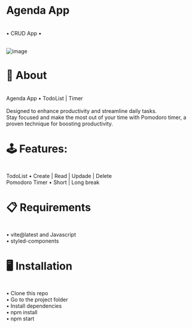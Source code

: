 # Agenda App
<br>
• CRUD App •
<br>
<br>

![image](https://github.com/caumaria/diary/assets/88352423/9866cb46-28c0-4559-ab86-a6e26691fa13)


# 🧠 About<br>

<br>
Agenda App • TodoList | Timer <br>
<br>
Designed to enhance productivity and streamline daily tasks.<br>
Stay focused and make the most out of your time with Pomodoro timer, a proven technique for boosting productivity. <br>

# 🕹️ Features: 
<br>
 TodoList • Create | Read | Updade | Delete<br>
 Pomodoro Timer • Short | Long break<br>


# 📋 Requirements
<br>
• vite@latest and Javascript<br>
• styled-components<br>

# 🖥️ Installation
<br>
• Clone this repo<br>
• Go to the project folder<br>
• Install dependencies<br>
• npm install<br>
• npm start<br>

